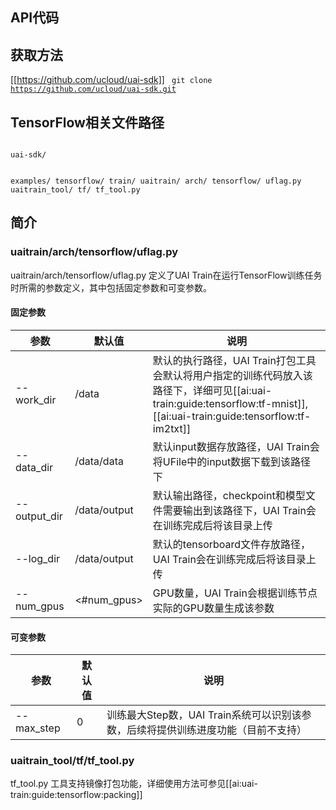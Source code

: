 

## API代码
## 获取方法
[[https://github.com/ucloud/uai-sdk]]
<code>
git clone https://github.com/ucloud/uai-sdk.git
</code>

## TensorFlow相关文件路径
<code>
uai-sdk/

  examples/
    tensorflow/
       train/
  uaitrain/
    arch/
      tensorflow/
         uflag.py
  uaitrain_tool/
    tf/
      tf_tool.py
</code>

## 简介

### uaitrain/arch/tensorflow/uflag.py
uaitrain/arch/tensorflow/uflag.py 定义了UAI Train在运行TensorFlow训练任务时所需的参数定义，其中包括固定参数和可变参数。

#### 固定参数

| 参数 | 默认值 | 说明 |
| ---- | ------ | ---- |
|\-\-work\_dir    | /data | 默认的执行路径，UAI Train打包工具会默认将用户指定的训练代码放入该路径下，详细可见[[ai:uai-train:guide:tensorflow:tf-mnist]], [[ai:uai-train:guide:tensorflow:tf-im2txt]]  |
|\-\-data\_dir    | /data/data  | 默认input数据存放路径，UAI Train会将UFile中的input数据下载到该路径下 |
|\-\-output\_dir   | /data/output | 默认输出路径，checkpoint和模型文件需要输出到该路径下，UAI Train会在训练完成后将该目录上传 |
|\-\-log\_dir   | /data/output | 默认的tensorboard文件存放路径，UAI Train会在训练完成后将该目录上传 |
|\-\-num\_gpus   | <#num\_gpus> | GPU数量，UAI Train会根据训练节点实际的GPU数量生成该参数 |

#### 可变参数
| 参数 | 默认值 | 说明 |
| ---- | ------ | ---- |
|\-\-max_step | 0 | 训练最大Step数，UAI Train系统可以识别该参数，后续将提供训练进度功能（目前不支持）|

### uaitrain_tool/tf/tf_tool.py
tf\_tool.py 工具支持镜像打包功能，详细使用方法可参见[[ai:uai-train:guide:tensorflow:packing]]

